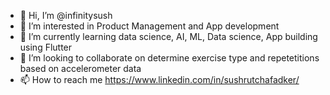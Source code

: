 - 👋 Hi, I’m @infinitysush
- 👀 I’m interested in Product Management and App development
- 🌱 I’m currently learning data science, AI, ML, Data science, App building using Flutter
- 💞️ I’m looking to collaborate on determine exercise type and repetetitions based on accelerometer data
- 📫 How to reach me https://www.linkedin.com/in/sushrutchafadker/

<!---
infinitysush/infinitysush is a ✨ special ✨ repository because its `README.md` (this file) appears on your GitHub profile.
You can click the Preview link to take a look at your changes.
--->
